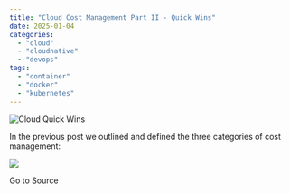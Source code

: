 ```yaml
---
title: "Cloud Cost Management Part II - Quick Wins"
date: 2025-01-04
categories: 
  - "cloud"
  - "cloudnative"
  - "devops"
tags: 
  - "container"
  - "docker"
  - "kubernetes"
---
```


![Cloud Quick Wins](https://blog.container-solutions.com/hubfs/Screenshot%202023-10-27%20at%2011.55.36.png)

In the previous post we outlined and defined the three categories of cost management:

![](https://track.hubspot.com/__ptq.gif?a=2252258&k=14&r=https%3A%2F%2Fblog.container-solutions.com%2Fcloud-cost-management-part-i-orientation-0&bu=https%253A%252F%252Fblog.container-solutions.com&bvt=rss)

Go to Source

